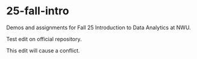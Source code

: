 # 25-fall-intro
Demos and assignments for Fall 25 Introduction to Data Analytics at NWU.

Test edit on official repository.

This edit will cause a conflict.
